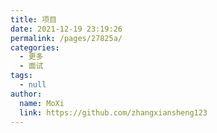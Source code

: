 ```yaml
---
title: 项目
date: 2021-12-19 23:19:26
permalink: /pages/27825a/
categories: 
  - 更多
  - 面试
tags: 
  - null
author: 
  name: MoXi
  link: https://github.com/zhangxiansheng123
---
```

